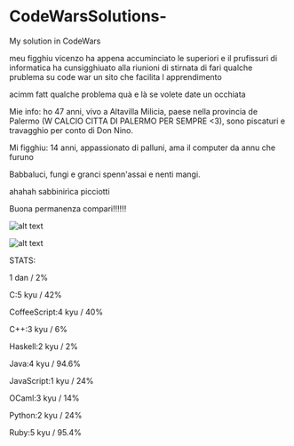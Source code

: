 # CodeWarsSolutions-
My solution in CodeWars


meu figghiu vicenzo ha appena accuminciato le superiori e il prufissuri di informatica ha cunsigghiuato alla riunioni di stirnata di fari qualche prublema su code war un sito che facilita l apprendimento

acimm fatt qualche problema quà e là se volete date un occhiata



Mie info: ho 47 anni, vivo a Altavilla Milicia, paese nella provincia de Palermo (W CALCIO CITTA DI PALERMO PER SEMPRE <3), sono piscaturi e travagghio per conto di Don Nino.

Mi figghiu: 14 anni, appassionato di palluni, ama il computer da annu che furuno


Babbaluci, fungi e granci spenn'assai e nenti mangi.


ahahah sabbinirìca picciotti 

Buona permanenza compari!!!!!!

![alt text](https://www.codewars.com/users/Ciro_U_Suriotu/badges/large)

![alt text](https://imgur.com/a/sO8mjsO)

STATS: 

1 dan / 2%

C:5 kyu / 42%

CoffeeScript:4 kyu / 40%

C++:3 kyu / 6%

Haskell:2 kyu / 2%

Java:4 kyu / 94.6%

JavaScript:1 kyu / 24%

OCaml:3 kyu / 14%

Python:2 kyu / 24%

Ruby:5 kyu / 95.4%

